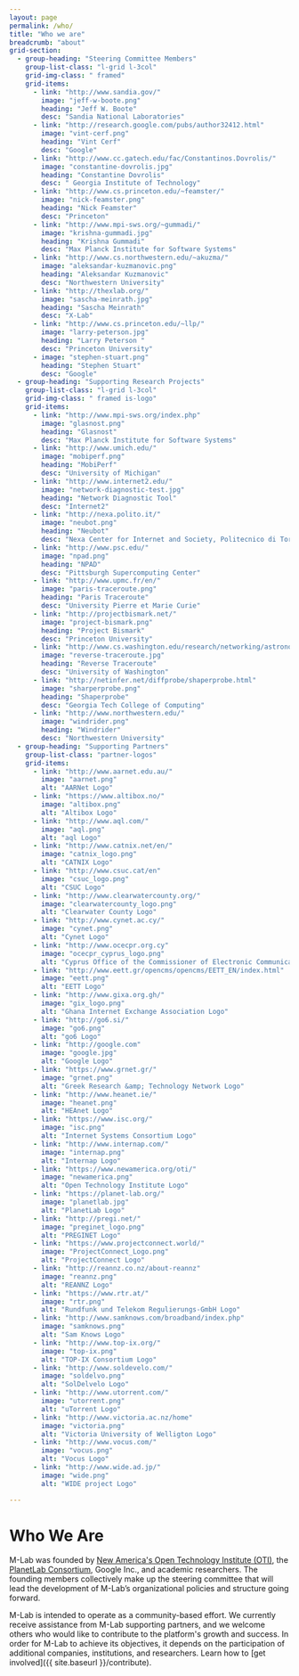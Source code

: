 ```yaml
---
layout: page
permalink: /who/
title: "Who we are"
breadcrumb: "about"
grid-section:
  - group-heading: "Steering Committee Members"
    group-list-class: "l-grid l-3col"
    grid-img-class: " framed"
    grid-items:
      - link: "http://www.sandia.gov/"
        image: "jeff-w-boote.png"
        heading: "Jeff W. Boote"
        desc: "Sandia National Laboratories"
      - link: "http://research.google.com/pubs/author32412.html"
        image: "vint-cerf.png"
        heading: "Vint Cerf"
        desc: "Google"
      - link: "http://www.cc.gatech.edu/fac/Constantinos.Dovrolis/"
        image: "constantine-dovrolis.jpg"
        heading: "Constantine Dovrolis"
        desc: " Georgia Institute of Technology"
      - link: "http://www.cs.princeton.edu/~feamster/"
        image: "nick-feamster.png"
        heading: "Nick Feamster"
        desc: "Princeton"
      - link: "http://www.mpi-sws.org/~gummadi/"
        image: "krishna-gummadi.jpg"
        heading: "Krishna Gummadi"
        desc: "Max Planck Institute for Software Systems"
      - link: "http://www.cs.northwestern.edu/~akuzma/"
        image: "aleksandar-kuzmanovic.png"
        heading: "Aleksandar Kuzmanovic"
        desc: "Northwestern University"
      - link: "http://thexlab.org/"
        image: "sascha-meinrath.jpg"
        heading: "Sascha Meinrath"
        desc: "X-Lab"
      - link: "http://www.cs.princeton.edu/~llp/"
        image: "larry-peterson.jpg"
        heading: "Larry Peterson "
        desc: "Princeton University"
      - image: "stephen-stuart.png"
        heading: "Stephen Stuart"
        desc: "Google"
  - group-heading: "Supporting Research Projects"
    group-list-class: "l-grid l-3col"
    grid-img-class: " framed is-logo"
    grid-items:
      - link: "http://www.mpi-sws.org/index.php"
        image: "glasnost.png"
        heading: "Glasnost"
        desc: "Max Planck Institute for Software Systems"
      - link: "http://www.umich.edu/"
        image: "mobiperf.png"
        heading: "MobiPerf"
        desc: "University of Michigan"
      - link: "http://www.internet2.edu/"
        image: "network-diagnostic-test.jpg"
        heading: "Network Diagnostic Tool"
        desc: "Internet2"
      - link: "http://nexa.polito.it/"
        image: "neubot.png"
        heading: "Neubot"
        desc: "Nexa Center for Internet and Society, Politecnico di Torino "
      - link: "http://www.psc.edu/"
        image: "npad.png"
        heading: "NPAD"
        desc: "Pittsburgh Supercomputing Center"
      - link: "http://www.upmc.fr/en/"
        image: "paris-traceroute.png"
        heading: "Paris Traceroute"
        desc: "University Pierre et Marie Curie"
      - link: "http://projectbismark.net/"
        image: "project-bismark.png"
        heading: "Project Bismark"
        desc: "Princeton University"
      - link: "http://www.cs.washington.edu/research/networking/astronomy/reverse-traceroute.html"
        image: "reverse-traceroute.jpg"
        heading: "Reverse Traceroute"
        desc: "University of Washington"
      - link: "http://netinfer.net/diffprobe/shaperprobe.html"
        image: "sharperprobe.png"
        heading: "Shaperprobe"
        desc: "Georgia Tech College of Computing"
      - link: "http://www.northwestern.edu/"
        image: "windrider.png"
        heading: "Windrider"
        desc: "Northwestern University"
  - group-heading: "Supporting Partners"
    group-list-class: "partner-logos"
    grid-items:
      - link: "http://www.aarnet.edu.au/"
        image: "aarnet.png"
        alt: "AARNet Logo"
      - link: "https://www.altibox.no/"
        image: "altibox.png"
        alt: "Altibox Logo"
      - link: "http://www.aql.com/"
        image: "aql.png"
        alt: "aql Logo"
      - link: "http://www.catnix.net/en/"
        image: "catnix_logo.png"
        alt: "CATNIX Logo"
      - link: "http://www.csuc.cat/en"
        image: "csuc_logo.png"
        alt: "CSUC Logo"
      - link: "http://www.clearwatercounty.org/"
        image: "clearwatercounty_logo.png"
        alt: "Clearwater County Logo"
      - link: "http://www.cynet.ac.cy/"
        image: "cynet.png"
        alt: "Cynet Logo"
      - link: "http://www.ocecpr.org.cy"
        image: "ocecpr_cyprus_logo.png"
        alt: "Cyprus Office of the Commissioner of Electronic Communications and Postal Regulation Logo"
      - link: "http://www.eett.gr/opencms/opencms/EETT_EN/index.html"
        image: "eett.png"
        alt: "EETT Logo"
      - link: "http://www.gixa.org.gh/"
        image: "gix_logo.png"
        alt: "Ghana Internet Exchange Association Logo"
      - link: "http://go6.si/"
        image: "go6.png"
        alt: "go6 Logo"
      - link: "http://google.com"
        image: "google.jpg"
        alt: "Google Logo"
      - link: "https://www.grnet.gr/"
        image: "grnet.png"
        alt: "Greek Research &amp; Technology Network Logo"
      - link: "http://www.heanet.ie/"
        image: "heanet.png"
        alt: "HEAnet Logo"
      - link: "https://www.isc.org/"
        image: "isc.png"
        alt: "Internet Systems Consortium Logo"
      - link: "http://www.internap.com/"
        image: "internap.png"
        alt: "Internap Logo"
      - link: "https://www.newamerica.org/oti/"
        image: "newamerica.png"
        alt: "Open Technology Institute Logo"
      - link: "https://planet-lab.org/"
        image: "planetlab.jpg"
        alt: "PlanetLab Logo"
      - link: "http://pregi.net/"
        image: "preginet_logo.png"
        alt: "PREGINET Logo"
      - link: "https://www.projectconnect.world/"
        image: "ProjectConnect_Logo.png"
        alt: "ProjectConnect Logo"
      - link: "http://reannz.co.nz/about-reannz"
        image: "reannz.png"
        alt: "REANNZ Logo"
      - link: "https://www.rtr.at/"
        image: "rtr.png"
        alt: "Rundfunk und Telekom Regulierungs-GmbH Logo"
      - link: "http://www.samknows.com/broadband/index.php"
        image: "samknows.png"
        alt: "Sam Knows Logo"
      - link: "http://www.top-ix.org/"
        image: "top-ix.png"
        alt: "TOP-IX Consortium Logo"
      - link: "http://www.soldevelo.com/"
        image: "soldelvo.png"
        alt: "SolDelvelo Logo"
      - link: "http://www.utorrent.com/"
        image: "utorrent.png"
        alt: "uTorrent Logo"
      - link: "http://www.victoria.ac.nz/home"
        image: "victoria.png"
        alt: "Victoria University of Welligton Logo"
      - link: "http://www.vocus.com/"
        image: "vocus.png"
        alt: "Vocus Logo"
      - link: "http://www.wide.ad.jp/"
        image: "wide.png"
        alt: "WIDE project Logo"

---
```


# Who We Are

M-Lab was founded by [New America's Open Technology Institute (OTI)](https://www.newamerica.org/oti/), the [PlanetLab Consortium](http://planet-lab.org/), Google Inc., and academic researchers. The founding members collectively make up the steering committee that will lead the development of M-Lab’s organizational policies and structure going forward.

M-Lab is intended to operate as a community-based effort. We currently receive assistance from M-Lab supporting partners, and we welcome others who would like to contribute to the platform's growth and success. In order for M-Lab to achieve its objectives, it depends on the participation of additional companies, institutions, and researchers. Learn how to [get involved]({{ site.baseurl }}/contribute).